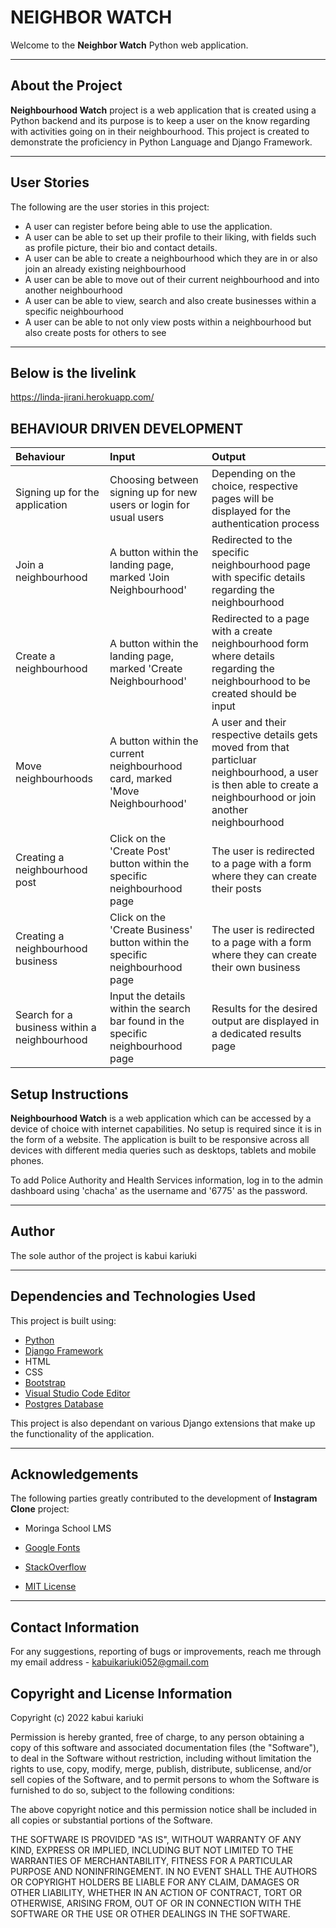 # NEIGHBOR WATCH

Welcome to the **Neighbor Watch** Python web application.

<hr>

## About the Project


**Neighbourhood Watch** project is a web application that is created using a Python backend and its purpose is to keep a user on the know regarding with activities going on in their neighbourhood. This project is created to demonstrate the proficiency in Python Language and Django Framework.

<hr>

## User Stories

The following are the user stories in this project:

- A user can register before being able to use the application.
- A user can be able to set up their profile to their liking, with fields such as profile picture, their bio and contact details.
- A user can be able to create a neighbourhood which they are in or also join an already existing neighbourhood
- A user can be able to move out of their current neighbourhood and into another neighbourhood
- A user can be able to view, search and also create businesses within a specific neighbourhood
- A user can be able to not only view posts within a neighbourhood but also create posts for others to see

<hr>

## Below is the livelink
https://linda-jirani.herokuapp.com/



## BEHAVIOUR DRIVEN DEVELOPMENT

|Behaviour|Input|Output|
|:--------|:-----|:----|
|Signing up for the application|Choosing between signing up for new users or login for usual users|Depending on the choice, respective pages will be displayed for the authentication process
|Join a neighbourhood|A button within the landing page, marked 'Join Neighbourhood'|Redirected to the specific neighbourhood page with specific details regarding the neighbourhood
|Create a neighbourhood|A button within the landing page, marked 'Create Neighbourhood'|Redirected to a page with a create neighbourhood form where details regarding the neighbourhood to be created should be input
|Move neighbourhoods|A button within the current neighbourhood card, marked 'Move Neighbourhood'|A user and their respective details gets moved from that particluar neighbourhood, a user is then able to create a neighbourhood or join another neighbourhood|
|Creating a neighbourhood post|Click on the 'Create Post' button within the specific neighbourhood page|The user is redirected to a page with a form where they can create their posts|
|Creating a neighbourhood business|Click on the 'Create Business' button within the specific neighbourhood page|The user is redirected to a page with a form where they can create their own business|
|Search for a business within a neighbourhood|Input the details within the search bar found in the specific neighbourhood page|Results for the desired output are displayed in a dedicated results page|

## Setup Instructions

**Neighbourhood Watch** is a web application which can be accessed by a device of choice with internet capabilities. No setup is required since it is in the form of a website. The application is built to be responsive across all devices with different media queries such as desktops, tablets and mobile phones.

To add Police Authority and Health Services information, log in to the admin dashboard using 'chacha' as the username and '6775' as the password.

<hr>

## Author

The sole author of the project is kabui kariuki

<hr>

## Dependencies and Technologies Used

This project is built using:

- [Python](https://www.python.org)
- [Django Framework](https://www.djangoproject.com/)
- HTML
- CSS
- [Bootstrap](https://getbootstrap.com/)
- [Visual Studio Code Editor](https://code.visualstudio.com/)
- [Postgres Database](https://www.postgresql.org/)

This project is also dependant on various Django extensions that make up the functionality of the application.

<hr>

## Acknowledgements

The following parties greatly contributed to the development of **Instagram Clone** project:

- Moringa School LMS
- [Google Fonts](https://fonts.google.com/specimen/Ephesis#pairings)

- [StackOverflow](https://stackoverflow.com/)

- [MIT License](https://opensource.org/licenses/MIT)

<hr>

## Contact Information

For any suggestions, reporting of bugs or improvements, reach me through my email address - kabuikariuki052@gmail.com

## Copyright and License Information

Copyright (c) 2022 kabui kariuki

Permission is hereby granted, free of charge, to any person obtaining
a copy of this software and associated documentation files (the
"Software"), to deal in the Software without restriction, including
without limitation the rights to use, copy, modify, merge, publish,
distribute, sublicense, and/or sell copies of the Software, and to
permit persons to whom the Software is furnished to do so, subject to
the following conditions:

The above copyright notice and this permission notice shall be
included in all copies or substantial portions of the Software.

THE SOFTWARE IS PROVIDED "AS IS", WITHOUT WARRANTY OF ANY KIND,
EXPRESS OR IMPLIED, INCLUDING BUT NOT LIMITED TO THE WARRANTIES OF
MERCHANTABILITY, FITNESS FOR A PARTICULAR PURPOSE AND
NONINFRINGEMENT. IN NO EVENT SHALL THE AUTHORS OR COPYRIGHT HOLDERS BE
LIABLE FOR ANY CLAIM, DAMAGES OR OTHER LIABILITY, WHETHER IN AN ACTION
OF CONTRACT, TORT OR OTHERWISE, ARISING FROM, OUT OF OR IN CONNECTION
WITH THE SOFTWARE OR THE USE OR OTHER DEALINGS IN THE SOFTWARE.

